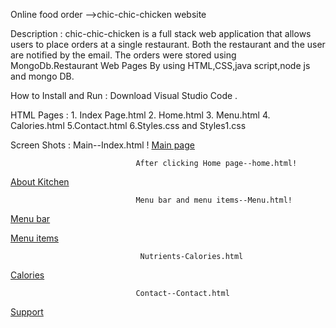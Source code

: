 Online food order -->chic-chic-chicken website

Description : chic-chic-chicken is a full stack web application that allows users to place orders at a single restaurant. Both the restaurant and the user are notified by the email. The orders were stored using MongoDb.Restaurant Web Pages By using HTML,CSS,java script,node js and mongo DB.

How to Install and Run : Download Visual Studio Code .

HTML Pages : 1. Index Page.html 
             2. Home.html 
             3. Menu.html 
             4. Calories.html 
             5.Contact.html 
             6.Styles.css and Styles1.css

Screen Shots :
                                 Main--Index.html !
[Main page](https://user-images.githubusercontent.com/105827291/173941618-32299043-ef54-4bb6-95ae-368b54572985.png)



                                After clicking Home page--home.html!
[About Kitchen](https://user-images.githubusercontent.com/105827291/173721081-c9c44251-3240-455f-87e4-831661c92b2c.png)


                                Menu bar and menu items--Menu.html!
 [Menu bar](https://user-images.githubusercontent.com/105827291/173941910-052b01f1-ca67-4c3e-9801-b8e1e303743d.png)

 [Menu items](https://user-images.githubusercontent.com/105827291/173722364-85479999-d367-4c39-b021-a9b28f739a44.png)

                                 
                                 Nutrients-Calories.html
[Calories](https://user-images.githubusercontent.com/105827291/173722569-01cce95c-2604-477b-9c75-25d31434c849.png)


                                Contact--Contact.html
[Support](https://user-images.githubusercontent.com/105827291/173942252-cea1f5d0-a854-46f9-a73c-1616b9497605.png)



